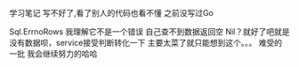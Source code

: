 学习笔记
写不好了,看了别人的代码也看不懂 之前没写过Go

Sql.ErrnoRows 我理解它不是一个错误 自己查不到数据返回空 Nil？就好了吧就是没有数据呗，service接受判断转化一下 主要太菜了就只能想到这个。。。
难受的一批 我会继续努力的哈哈 